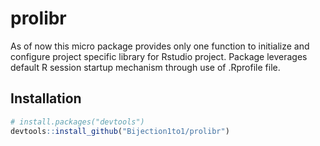 
# prolibr

As of now this micro package provides only one function to initialize and
configure project specific library for Rstudio project. Package leverages 
default R session startup mechanism through use of .Rprofile file.

## Installation

``` r
# install.packages("devtools")
devtools::install_github("Bijection1to1/prolibr")
```

